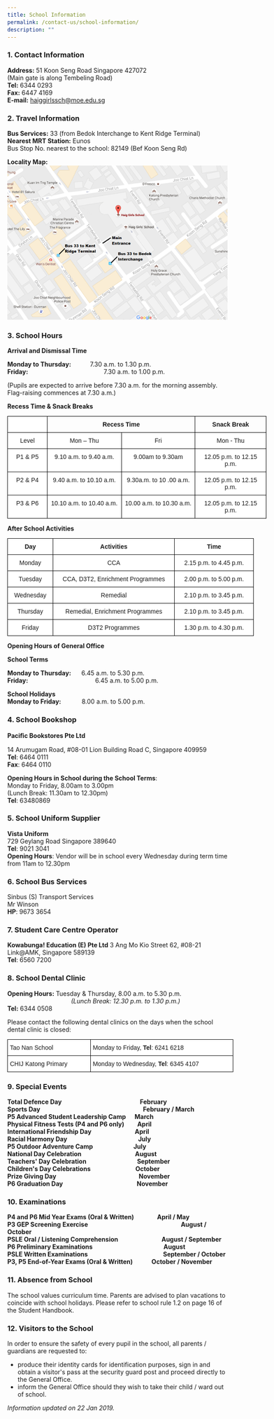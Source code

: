 ```yaml
---
title: School Information
permalink: /contact-us/school-information/
description: ""
---
```

### 1\. Contact Information  

**Address:** 51 Koon Seng Road Singapore 427072     
(Main gate is along Tembeling Road)    
**Tel:** 6344 0293   
**Fax:** 6447 4169    
**E-mail:** [haiggirlssch@moe.edu.sg](mailto:haiggirlssch@moe.edu.sg) 

   

### 2\. Travel Information
 

**Bus Services:** 33 (from Bedok Interchange to Kent Ridge Terminal)   
**Nearest MRT Station:** Eunos    
Bus Stop No. nearest to the school: 82149 (Bef Koon Seng Rd)

**Locality Map:**
![](/images/localitymap.png)

### 3\. School Hours

  

**Arrival and Dismissal Time**     

**Monday to Thursday:**           7.30 a.m. to 1.30 p.m.    
**Friday:**                                            7.30 a.m. to 1.00 p.m.

(Pupils are expected to arrive before 7.30 a.m. for the morning assembly. Flag-raising commences at 7.30 a.m.)

  

**Recess Time & Snack Breaks**

<style type="text/css">
.tg  {border-collapse:collapse;border-spacing:0;margin:0px auto;}
.tg td{border-color:black;border-style:solid;border-width:1px;font-family:Arial, sans-serif;font-size:14px;
  overflow:hidden;padding:10px 5px;word-break:normal;}
.tg th{border-color:black;border-style:solid;border-width:1px;font-family:Arial, sans-serif;font-size:14px;
  font-weight:normal;overflow:hidden;padding:10px 5px;word-break:normal;}
.tg .tg-2g1l{background-color:#FFF;font-weight:bold;text-align:center;vertical-align:middle}
.tg .tg-nrix{text-align:center;vertical-align:middle}
.tg .tg-f4yw{background-color:#FFF;text-align:center;vertical-align:middle}
.tg .tg-7yig{background-color:#FFF;text-align:center;vertical-align:top}
</style>
<table class="tg" style="undefined;table-layout: fixed; width: 593px">
<colgroup>
<col style="width: 91px">
<col style="width: 170px">
<col style="width: 169px">
<col style="width: 163px">
</colgroup>
<tbody>
  <tr>
    <td class="tg-2g1l"></td>
    <td class="tg-nrix" colspan="2"><span style="font-weight:700;font-style:normal">Recess Time</span></td>
    <td class="tg-nrix"><span style="font-weight:700;font-style:normal">Snack Break</span></td>
  </tr>
  <tr>
    <td class="tg-f4yw">Level</td>
    <td class="tg-f4yw">Mon – Thu</td>
    <td class="tg-f4yw">Fri</td>
    <td class="tg-f4yw">Mon - Thu</td>
  </tr>
  <tr>
    <td class="tg-7yig">P1 &amp; P5</td>
    <td class="tg-7yig">9.10 a.m. to 9.40 a.m.</td>
    <td class="tg-7yig">9.00am to 9.30am</td>
    <td class="tg-f4yw">12.05 p.m. to 12.15 p.m.</td>
  </tr>
  <tr>
    <td class="tg-7yig">P2 &amp; P4</td>
    <td class="tg-7yig">9.40 a.m. to 10.10 a.m.</td>
    <td class="tg-7yig">9.30a.m. to 10 .00 a.m.</td>
    <td class="tg-7yig">12.05 p.m. to 12.15 p.m.</td>
  </tr>
  <tr>
    <td class="tg-7yig">P3 &amp; P6</td>
    <td class="tg-7yig">10.10 a.m. to 10.40 a.m.</td>
    <td class="tg-7yig">10.00 a.m. to 10.30 a.m.</td>
    <td class="tg-7yig">12.05 p.m. to 12.15 p.m.</td>
  </tr>
</tbody>
</table>

**After School Activities**
<style type="text/css">
.tg  {border-collapse:collapse;border-spacing:0;margin:0px auto;}
.tg td{border-color:black;border-style:solid;border-width:1px;font-family:Arial, sans-serif;font-size:14px;
  overflow:hidden;padding:10px 5px;word-break:normal;}
.tg th{border-color:black;border-style:solid;border-width:1px;font-family:Arial, sans-serif;font-size:14px;
  font-weight:normal;overflow:hidden;padding:10px 5px;word-break:normal;}
.tg .tg-9hzb{background-color:#FFF;font-weight:bold;text-align:center;vertical-align:top}
.tg .tg-7yig{background-color:#FFF;text-align:center;vertical-align:top}
</style>
<table class="tg" style="undefined;table-layout: fixed; width: 564px">
<colgroup>
<col style="width: 104px">
<col style="width: 279px">
<col style="width: 181px">
</colgroup>
<tbody>
  <tr>
    <td class="tg-9hzb">Day</td>
    <td class="tg-9hzb">Activities</td>
    <td class="tg-9hzb">Time</td>
  </tr>
  <tr>
    <td class="tg-7yig">Monday</td>
    <td class="tg-7yig">CCA</td>
    <td class="tg-7yig">2.15 p.m. to 4.45 p.m.</td>
  </tr>
  <tr>
    <td class="tg-7yig">Tuesday</td>
    <td class="tg-7yig">CCA, D3T2, Enrichment Programmes</td>
    <td class="tg-7yig">2.00 p.m. to 5.00 p.m.</td>
  </tr>
  <tr>
    <td class="tg-7yig">Wednesday</td>
    <td class="tg-7yig">Remedial</td>
    <td class="tg-7yig">2.10 p.m. to 3.45 p.m.</td>
  </tr>
  <tr>
    <td class="tg-7yig">Thursday</td>
    <td class="tg-7yig">Remedial, Enrichment Programmes</td>
    <td class="tg-7yig">2.10 p.m. to 3.45 p.m.</td>
  </tr>
  <tr>
    <td class="tg-7yig">Friday</td>
    <td class="tg-7yig">D3T2 Programmes</td>
    <td class="tg-7yig">1.30 p.m. to 4.30 p.m.</td>
  </tr>
</tbody>
</table>


 

**Opening Hours of General Office**

**School Terms**

**Monday to Thursday:**      6.45 a.m. to 5.30 p.m.    
**Friday:**                                       6.45 a.m. to 5.00 p.m.

 
**School Holidays**    
**Monday to Friday:**            8.00 a.m. to 5.00 p.m.

  

  

### 4\. School Bookshop  

**Paciﬁc Bookstores Pte Ltd**

14 Arumugam Road, #08-01 Lion Building Road C, Singapore 409959
**Tel**: 6464 0111   
**Fax**: 6464 0110

**Opening Hours in School during the School Terms**:  
Monday to Friday, 8.00am to 3.00pm    
(Lunch Break: 11.30am to 12.30pm)    
**Tel**: 63480869 

### 5\. School Uniform Supplier

**Vista Uniform**    
729 Geylang Road Singapore 389640     
**Tel**: 9021 3041     
**Opening Hours**: Vendor will be in school every Wednesday during term time from 11am to 12.30pm

  

### 6\. School Bus Services

Sinbus (S) Transport Services   
Mr Winson      
**HP**: 9673 3654

  

### 7\. Student Care Centre Operator

**Kowabunga! Education (E) Pte Ltd**
3 Ang Mo Kio Street 62, #08-21 Link@AMK, Singapore 589139   
**Tel**: 6560 7200

  

### 8\. School Dental Clinic

  

**Opening Hours:** Tuesday & Thursday, 8.00 a.m. to 5.30 p.m.    
                                     _(Lunch Break: 12.30 p.m. to 1.30 p.m.)_   
**Tel:** 6344 0508

Please contact the following dental clinics on the days when the school dental clinic is closed:

<style type="text/css">
.tg  {border-collapse:collapse;border-spacing:0;margin:0px auto;}
.tg td{border-color:black;border-style:solid;border-width:1px;font-family:Arial, sans-serif;font-size:14px;
  overflow:hidden;padding:10px 5px;word-break:normal;}
.tg th{border-color:black;border-style:solid;border-width:1px;font-family:Arial, sans-serif;font-size:14px;
  font-weight:normal;overflow:hidden;padding:10px 5px;word-break:normal;}
.tg .tg-ktyi{background-color:#FFF;text-align:left;vertical-align:top}
</style>
<table class="tg" style="undefined;table-layout: fixed; width: 517px">
<colgroup>
<col style="width: 190px">
<col style="width: 327px">
</colgroup>
<tbody>
  <tr>
    <td class="tg-ktyi">Tao Nan School</td>
    <td class="tg-ktyi">Monday to Friday, <span style="font-weight:bold">Tel</span>: 6241 6218</td>
  </tr>
  <tr>
    <td class="tg-ktyi">CHIJ Katong Primary</td>
    <td class="tg-ktyi">Monday to Wednesday, <span style="font-weight:bold">Tel</span>: 6345 4107</td>
  </tr>
</tbody>
</table>


### 9\. Special Events

  

**Total Defence Day                                                      February**      
**Sports Day                                                                       February / March**    
**P5 Advanced Student Leadership Camp      March**   
**Physical Fitness Tests (P4 and P6 only)         April**    
**International Friendship Day                              April**     
**Racial Harmony Day                                                 July**   
**P5 Outdoor Adventure Camp                            July**     
**National Day Celebration                                     August**     
**Teachers' Day Celebration                                   September**      
**Children's Day Celebrations                               October**  
**Prize Giving Day                                                         November**   
**P6 Graduation Day                                                   November**
   

### 10\. Examinations

  

**P4 and P6 Mid Year Exams (Oral & Written)                April / May**  
**P3 GEP Screening** **Exercise**                                                      **August / October**   
**PSLE Oral / Listening Comprehension                              August / September**   
**P6 Preliminary Examinations                                                 August**   
**PSLE Written Examinations                                                    September / October**   
**P3, P5 End-of-Year Exams (Oral & Written)             October / November**

  

### 11\. Absence from School

  

The school values curriculum time. Parents are advised to plan vacations to coincide with school holidays. Please refer to school rule 1.2 on page 16 of the Student Handbook.

###   

### 12\. Visitors to the School

  

In order to ensure the safety of every pupil in the school, all parents / guardians are requested to:

*   produce their identity cards for identification purposes, sign in and obtain a visitor's pass at the security guard post and proceed directly to the General Office.
*   inform the General Office should they wish to take their child / ward out of school.

 _Information updated on 22 Jan 2019._